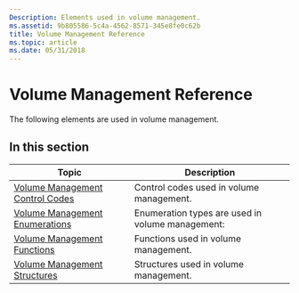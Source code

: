```yaml
---
Description: Elements used in volume management.
ms.assetid: 9b805586-5c4a-4562-8571-345e8fe0c62b
title: Volume Management Reference
ms.topic: article
ms.date: 05/31/2018
---
```


# Volume Management Reference

The following elements are used in volume management.

## In this section



| Topic                                                                             | Description                                                 |
|-----------------------------------------------------------------------------------|-------------------------------------------------------------|
| [Volume Management Control Codes](volume-management-control-codes.md)<br/> | Control codes used in volume management.<br/>         |
| [Volume Management Enumerations](volume-management-enumerations.md)<br/>   | Enumeration types are used in volume management:<br/> |
| [Volume Management Functions](volume-management-functions.md)<br/>         | Functions used in volume management.<br/>             |
| [Volume Management Structures](volume-management-structures.md)<br/>       | Structures used in volume management.<br/>            |



 

 

 




